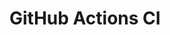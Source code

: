 # GitHub Actions CI











































































































































































































































































































































































































































































































































































































































































































































































































































































































































































































































































































































